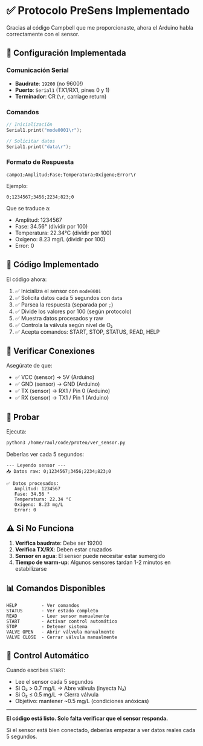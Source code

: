 # ✅ Protocolo PreSens Implementado

Gracias al código Campbell que me proporcionaste, ahora el Arduino habla correctamente con el sensor.

## 🔑 Configuración Implementada

### Comunicación Serial
- **Baudrate**: `19200` (no 9600!)
- **Puerto**: `Serial1` (TX1/RX1, pines 0 y 1)
- **Terminador**: CR (`\r`, carriage return)

### Comandos
```cpp
// Inicialización
Serial1.print("mode0001\r");

// Solicitar datos
Serial1.print("data\r");
```

### Formato de Respuesta
```
campo1;Amplitud;Fase;Temperatura;Oxígeno;Error\r
```

Ejemplo:
```
0;1234567;3456;2234;823;0
```

Que se traduce a:
- Amplitud: 1234567
- Fase: 34.56° (dividir por 100)
- Temperatura: 22.34°C (dividir por 100)
- Oxígeno: 8.23 mg/L (dividir por 100)
- Error: 0

## 📝 Código Implementado

El código ahora:

1. ✅ Inicializa el sensor con `mode0001`
2. ✅ Solicita datos cada 5 segundos con `data`
3. ✅ Parsea la respuesta (separada por `;`)
4. ✅ Divide los valores por 100 (según protocolo)
5. ✅ Muestra datos procesados y raw
6. ✅ Controla la válvula según nivel de O₂
7. ✅ Acepta comandos: START, STOP, STATUS, READ, HELP

## 🔌 Verificar Conexiones

Asegúrate de que:
- ✅ VCC (sensor) → 5V (Arduino)
- ✅ GND (sensor) → GND (Arduino)
- ✅ TX (sensor) → RX1 / Pin 0 (Arduino)
- ✅ RX (sensor) → TX1 / Pin 1 (Arduino)

## 🧪 Probar

Ejecuta:
```bash
python3 /home/raul/code/proteo/ver_sensor.py
```

Deberías ver cada 5 segundos:
```
--- Leyendo sensor ---
📥 Datos raw: 0;1234567;3456;2234;823;0

✅ Datos procesados:
   Amplitud: 1234567
   Fase: 34.56 °
   Temperatura: 22.34 °C
   Oxígeno: 8.23 mg/L
   Error: 0
```

## ⚠️ Si No Funciona

1. **Verifica baudrate**: Debe ser 19200
2. **Verifica TX/RX**: Deben estar cruzados
3. **Sensor en agua**: El sensor puede necesitar estar sumergido
4. **Tiempo de warm-up**: Algunos sensores tardan 1-2 minutos en estabilizarse

## 📊 Comandos Disponibles

```
HELP         - Ver comandos
STATUS       - Ver estado completo
READ         - Leer sensor manualmente
START        - Activar control automático
STOP         - Detener sistema
VALVE OPEN   - Abrir válvula manualmente
VALVE CLOSE  - Cerrar válvula manualmente
```

## 🎯 Control Automático

Cuando escribes `START`:
- Lee el sensor cada 5 segundos
- Si O₂ > 0.7 mg/L → Abre válvula (inyecta N₂)
- Si O₂ ≤ 0.5 mg/L → Cierra válvula
- Objetivo: mantener ~0.5 mg/L (condiciones anóxicas)

---

**El código está listo. Solo falta verificar que el sensor responda.**

Si el sensor está bien conectado, deberías empezar a ver datos reales cada 5 segundos.
